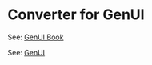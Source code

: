 # Converter for GenUI

See: [GenUI Book](https://privoce.github.io/GenUI.github.io)

See: [GenUI](https://github.com/Privoce/GenUI)